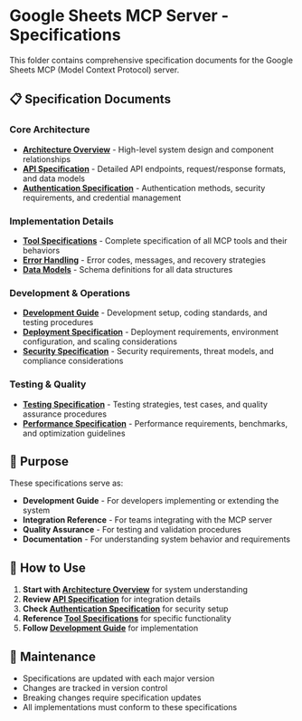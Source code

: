 # Google Sheets MCP Server - Specifications

This folder contains comprehensive specification documents for the Google Sheets MCP (Model Context Protocol) server.

## 📋 Specification Documents

### Core Architecture
- **[Architecture Overview](architecture.md)** - High-level system design and component relationships
- **[API Specification](api-specification.md)** - Detailed API endpoints, request/response formats, and data models
- **[Authentication Specification](authentication.md)** - Authentication methods, security requirements, and credential management

### Implementation Details
- **[Tool Specifications](tool-specifications.md)** - Complete specification of all MCP tools and their behaviors
- **[Error Handling](error-handling.md)** - Error codes, messages, and recovery strategies
- **[Data Models](data-models.md)** - Schema definitions for all data structures

### Development & Operations
- **[Development Guide](development.md)** - Development setup, coding standards, and testing procedures
- **[Deployment Specification](deployment.md)** - Deployment requirements, environment configuration, and scaling considerations
- **[Security Specification](security.md)** - Security requirements, threat models, and compliance considerations

### Testing & Quality
- **[Testing Specification](testing.md)** - Testing strategies, test cases, and quality assurance procedures
- **[Performance Specification](performance.md)** - Performance requirements, benchmarks, and optimization guidelines

## 🎯 Purpose

These specifications serve as:
- **Development Guide** - For developers implementing or extending the system
- **Integration Reference** - For teams integrating with the MCP server
- **Quality Assurance** - For testing and validation procedures
- **Documentation** - For understanding system behavior and requirements

## 📖 How to Use

1. **Start with [Architecture Overview](architecture.md)** for system understanding
2. **Review [API Specification](api-specification.md)** for integration details
3. **Check [Authentication Specification](authentication.md)** for security setup
4. **Reference [Tool Specifications](tool-specifications.md)** for specific functionality
5. **Follow [Development Guide](development.md)** for implementation

## 🔄 Maintenance

- Specifications are updated with each major version
- Changes are tracked in version control
- Breaking changes require specification updates
- All implementations must conform to these specifications 